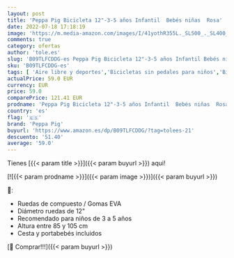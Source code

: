 ```yaml
---
layout: post
title: 'Peppa Pig Bicicleta 12"-3-5 años Infantil  Bebés niñas  Rosa'
date: 2022-07-18 17:18:19
image: 'https://m.media-amazon.com/images/I/41yothR355L._SL500_._SL400_.jpg'
comments: true
category: ofertas
author: 'tole.es'
slug: 'B09TLFCDDG-es Peppa Pig Bicicleta 12"-3-5 años Infantil Bebés niñas Rosa'
sku: 'B09TLFCDDG-es'
tags: [ 'Aire libre y deportes','Bicicletas sin pedales para niños','Bicicletas, triciclos y correpasillos','Juguetes','Juguetes y juegos','bicicleta','peppa pig','🇪🇸', ]
actualPrice: 59.0 EUR
currency: EUR
price: 59.0
comparePrice: 121.41 EUR
prodname: 'Peppa Pig Bicicleta 12"-3-5 años Infantil  Bebés niñas  Rosa'
country: 'es'
flag: '🇪🇸'
brand: 'Peppa Pig'
buyurl: 'https://www.amazon.es/dp/B09TLFCDDG/?tag=tolees-21'
descuento: '51.40'
average: '59.0'
---
```


Tienes [{{< param title >}}]({{< param buyurl >}}) aqui!

[![{{< param prodname >}}]({{< param image >}})]({{< param buyurl >}})

🔎:

- Ruedas de compuesto / Gomas EVA
- Diámetro ruedas de 12"
- Recomendado para niños de 3 a 5 años
- Altura entre 85 y 105 cm
- Cesta y portabebés incluidos

[🛒 Comprar!!!]({{< param buyurl >}})
